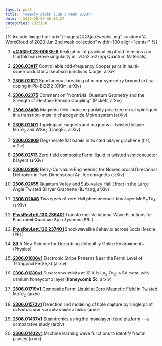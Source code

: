 ```yaml
---
layout: post
title:  "weekly picks (Jun 2 week 2023)"
date:   2023-06-05 00:16:27
categories: 2023jun
---
```



{% include image.html url="/images/2023jun2weeks.png" caption="A WordCloud of 2023 Jun 2nd week collection" width=300 align="center" %}


1. **[s41535-023-00565-8](https://www.nature.com/articles/s41535-023-00565-8)** Realization of practical eightfold fermions and fourfold van Hove singularity in TaCo2Te2 (npj Quantum Materials)



1. **[2306.03017](http://arxiv.org/abs/2306.03017)** Controllable odd-frequency Cooper pairs in multi-superconductor Josephson junctions (Jorge, arXiv)

1. **[2306.02621](http://arxiv.org/abs/2306.02621)** Spontaneous breaking of mirror symmetry beyond critical doping in Pb-Bi2212 (CKim, arXiv)

1. **[2306.02375](http://arxiv.org/abs/2306.02375)** Comment on "Nontrivial Quantum Geometry and the Strength of Electron-Phonon Coupling" (Pickett, arXiv)

1. **[2306.03056](http://arxiv.org/abs/2306.03056)** Magnetic field-induced partially polarized chiral spin liquid in a transition-metal dichalcogenide Moire system (arXiv)

1. **[2306.02501](http://arxiv.org/abs/2306.02501)** Topological magnets and magnons in twisted bilayer MoTe$_2$ and WSe$_2$ (LiangFu, arXiv)

1. **[2306.02909](http://arxiv.org/abs/2306.02909)** Degenerate flat bands in twisted bilayer graphene (flat, arXiv)

1. **[2306.02513](http://arxiv.org/abs/2306.02513)** Zero-field composite Fermi liquid in twisted semiconductor bilayers (arXiv)

1. **[2306.02998](http://arxiv.org/abs/2306.02998)** Berry-Curvature Engineering for Nonreciprocal Directional Dichroism in Two-Dimensional Antiferromagnets (arXiv)

1. **[2306.02655](http://arxiv.org/abs/2306.02655)** Quantum Valley and Sub-valley Hall Effect in the Large Angle Twisted Bilayer Graphene (BJYang, arXiv)

1. **[2306.02046](http://arxiv.org/abs/2306.02046)** Two types of zero Hall phenomena in few-layer MnBi$_2$Te$_4$ (arXiv)

1. **[PhysRevLett.130.236401](https://link.aps.org/doi/10.1103/PhysRevLett.130.236401)** Transformer Variational Wave Functions for Frustrated Quantum Spin Systems (PRL)

1. **[PhysRevLett.130.237401](https://link.aps.org/doi/10.1103/PhysRevLett.130.237401)** Shockwavelike Behavior across Social Media (PRL)

1. **[89](https://physics.aps.org/articles/v16/89)** A New Science for Describing Unhealthy Online Environments (Physics)





1. **[2306.01686v1](https://arxiv.org/abs/2306.01686v1)** Electronic Stripe Patterns Near the Fermi Level of Tetragonal Fe(Se,S) (arxiv)

1. **[2306.01239v1](https://arxiv.org/abs/2306.01239v1)** Superconductivity at 12 K in La$_2$IOs$_2$: a 5d metal with osmium honeycomb layer (**honeycomb 5d**, arxiv)

1. **[2306.01719v1](https://arxiv.org/abs/2306.01719v1)** Composite Fermi Liquid at Zero Magnetic Field in Twisted MoTe$_2$ (arxiv)

1. **[2306.01572v1](https://arxiv.org/abs/2306.01572v1)** Detection and modeling of hole capture by single point defects under variable electric fields (arxiv)

1. **[2306.01437v1](https://arxiv.org/abs/2306.01437v1)** Straintronics using the monolayer-Xene platform -- a comparative study (arxiv)

1. **[2306.01402v1](https://arxiv.org/abs/2306.01402v1)** Machine learning wave functions to identify fractal phases (arxiv)
